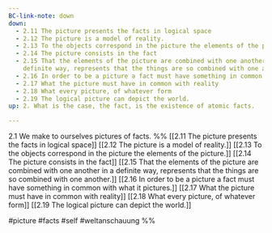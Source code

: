 ```yaml
---
BC-link-note: down
down:
  - 2.11 The picture presents the facts in logical space
  - 2.12 The picture is a model of reality.
  - 2.13 To the objects correspond in the picture the elements of the picture.
  - 2.14 The picture consists in the fact
  - 2.15 That the elements of the picture are combined with one another in a
    definite way, represents that the things are so combined with one another.
  - 2.16 In order to be a picture a fact must have something in common with what it pictures.
  - 2.17 What the picture must have in common with reality
  - 2.18 What every picture, of whatever form
  - 2.19 The logical picture can depict the world.
up: 2. What is the case, the fact, is the existence of atomic facts.

---
```

2.1 We make to ourselves pictures of facts.
%%
[[2.11 The picture presents the facts in logical space]]
[[2.12 The picture is a model of reality.]]
[[2.13 To the objects correspond in the picture the elements of the picture.]]
[[2.14 The picture consists in the fact]]
[[2.15 That the elements of the picture are combined with one another in a definite way, represents that the things are so combined with one another.]]
[[2.16 In order to be a picture a fact must have something in common with what it pictures.]]
[[2.17 What the picture must have in common with reality]]
[[2.18 What every picture, of whatever form]]
[[2.19 The logical picture can depict the world.]]

#picture #facts #self #weltanschauung %%